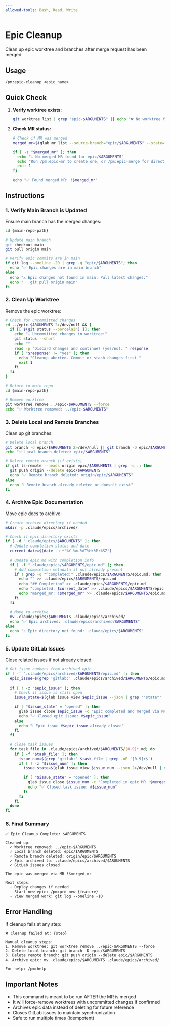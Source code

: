 ```yaml
---
allowed-tools: Bash, Read, Write
---
```


# Epic Cleanup

Clean up epic worktree and branches after merge request has been merged.

## Usage
```
/pm:epic-cleanup <epic_name>
```

## Quick Check

1. **Verify worktree exists:**
   ```bash
   git worktree list | grep "epic-$ARGUMENTS" || echo "❌ No worktree for epic: $ARGUMENTS"
   ```

2. **Check MR status:**
   ```bash
   # Check if MR was merged
   merged_mr=$(glab mr list --source-branch="epic/$ARGUMENTS" --state=merged --json | grep -o '"iid":[0-9]*' | head -1 | cut -d: -f2)
   
   if [ -z "$merged_mr" ]; then
     echo "⚠️ No merged MR found for epic/$ARGUMENTS"
     echo "Run /pm:epic-mr to create one, or /pm:epic-merge for direct merge"
     exit 1
   fi
   
   echo "✅ Found merged MR: !$merged_mr"
   ```

## Instructions

### 1. Verify Main Branch is Updated

Ensure main branch has the merged changes:
```bash
cd {main-repo-path}

# Update main branch
git checkout main
git pull origin main

# Verify epic commits are in main
if git log --oneline -20 | grep -q "epic/$ARGUMENTS"; then
  echo "✅ Epic changes are in main branch"
else
  echo "⚠️ Epic changes not found in main. Pull latest changes:"
  echo "   git pull origin main"
fi
```

### 2. Clean Up Worktree

Remove the epic worktree:
```bash
# Check for uncommitted changes
cd ../epic-$ARGUMENTS 2>/dev/null && {
  if [[ $(git status --porcelain) ]]; then
    echo "⚠️ Uncommitted changes in worktree:"
    git status --short
    echo ""
    read -p "Discard changes and continue? (yes/no): " response
    if [ "$response" != "yes" ]; then
      echo "Cleanup aborted. Commit or stash changes first."
      exit 1
    fi
  fi
}

# Return to main repo
cd {main-repo-path}

# Remove worktree
git worktree remove ../epic-$ARGUMENTS --force
echo "✅ Worktree removed: ../epic-$ARGUMENTS"
```

### 3. Delete Local and Remote Branches

Clean up git branches:
```bash
# Delete local branch
git branch -d epic/$ARGUMENTS 2>/dev/null || git branch -D epic/$ARGUMENTS
echo "✅ Local branch deleted: epic/$ARGUMENTS"

# Delete remote branch (if exists)
if git ls-remote --heads origin epic/$ARGUMENTS | grep -q .; then
  git push origin --delete epic/$ARGUMENTS
  echo "✅ Remote branch deleted: origin/epic/$ARGUMENTS"
else
  echo "ℹ️ Remote branch already deleted or doesn't exist"
fi
```

### 4. Archive Epic Documentation

Move epic docs to archive:
```bash
# Create archive directory if needed
mkdir -p .claude/epics/archived/

# Check if epic directory exists
if [ -d ".claude/epics/$ARGUMENTS" ]; then
  # Update completion status and date
  current_date=$(date -u +"%Y-%m-%dT%H:%M:%SZ")
  
  # Update epic.md with completion info
  if [ -f ".claude/epics/$ARGUMENTS/epic.md" ]; then
    # Add completion metadata if not already present
    if ! grep -q "^completed:" .claude/epics/$ARGUMENTS/epic.md; then
      echo "" >> .claude/epics/$ARGUMENTS/epic.md
      echo "## Completion" >> .claude/epics/$ARGUMENTS/epic.md
      echo "completed: $current_date" >> .claude/epics/$ARGUMENTS/epic.md
      echo "merged_mr: !$merged_mr" >> .claude/epics/$ARGUMENTS/epic.md
    fi
  fi
  
  # Move to archive
  mv .claude/epics/$ARGUMENTS .claude/epics/archived/
  echo "✅ Epic archived: .claude/epics/archived/$ARGUMENTS"
else
  echo "⚠️ Epic directory not found: .claude/epics/$ARGUMENTS"
fi
```

### 5. Update GitLab Issues

Close related issues if not already closed:
```bash
# Get issue numbers from archived epic
if [ -f ".claude/epics/archived/$ARGUMENTS/epic.md" ]; then
  epic_issue=$(grep 'gitlab:' .claude/epics/archived/$ARGUMENTS/epic.md | grep -oE '[0-9]+$')
  
  if [ ! -z "$epic_issue" ]; then
    # Check if issue is still open
    issue_state=$(glab issue view $epic_issue --json | grep '"state"' | cut -d'"' -f4)
    
    if [ "$issue_state" = "opened" ]; then
      glab issue close $epic_issue -c "Epic completed and merged via MR !$merged_mr"
      echo "✅ Closed epic issue: #$epic_issue"
    else
      echo "ℹ️ Epic issue #$epic_issue already closed"
    fi
  fi
  
  # Close task issues
  for task_file in .claude/epics/archived/$ARGUMENTS/[0-9]*.md; do
    if [ -f "$task_file" ]; then
      issue_num=$(grep 'gitlab:' $task_file | grep -oE '[0-9]+$')
      if [ ! -z "$issue_num" ]; then
        issue_state=$(glab issue view $issue_num --json 2>/dev/null | grep '"state"' | cut -d'"' -f4)
        
        if [ "$issue_state" = "opened" ]; then
          glab issue close $issue_num -c "Completed in epic MR !$merged_mr"
          echo "✅ Closed task issue: #$issue_num"
        fi
      fi
    fi
  done
fi
```

### 6. Final Summary

```
✅ Epic Cleanup Complete: $ARGUMENTS

Cleaned up:
  ✓ Worktree removed: ../epic-$ARGUMENTS
  ✓ Local branch deleted: epic/$ARGUMENTS
  ✓ Remote branch deleted: origin/epic/$ARGUMENTS
  ✓ Epic archived to: .claude/epics/archived/$ARGUMENTS
  ✓ GitLab issues closed

The epic was merged via MR !$merged_mr

Next steps:
  - Deploy changes if needed
  - Start new epic: /pm:prd-new {feature}
  - View merged work: git log --oneline -10
```

## Error Handling

If cleanup fails at any step:
```
❌ Cleanup failed at: {step}

Manual cleanup steps:
1. Remove worktree: git worktree remove ../epic-$ARGUMENTS --force
2. Delete local branch: git branch -D epic/$ARGUMENTS
3. Delete remote branch: git push origin --delete epic/$ARGUMENTS
4. Archive epic: mv .claude/epics/$ARGUMENTS .claude/epics/archived/

For help: /pm:help
```

## Important Notes

- This command is meant to be run AFTER the MR is merged
- It will force-remove worktrees with uncommitted changes if confirmed
- Archives epic data instead of deleting for future reference
- Closes GitLab issues to maintain synchronization
- Safe to run multiple times (idempotent)